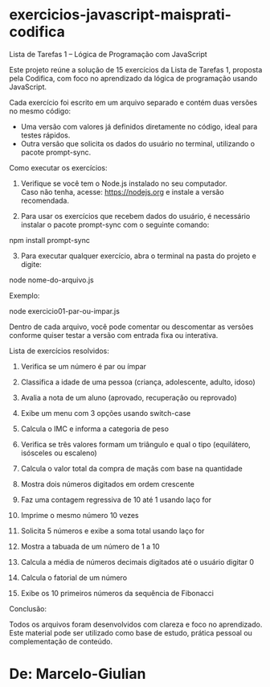 # exercicios-javascript-maisprati-codifica

Lista de Tarefas 1 – Lógica de Programação com JavaScript

Este projeto reúne a solução de 15 exercícios da Lista de Tarefas 1, proposta pela Codifica, com foco no aprendizado da lógica de programação usando JavaScript.

Cada exercício foi escrito em um arquivo separado e contém duas versões no mesmo código:
- Uma versão com valores já definidos diretamente no código, ideal para testes rápidos.
- Outra versão que solicita os dados do usuário no terminal, utilizando o pacote prompt-sync.

Como executar os exercícios:

1. Verifique se você tem o Node.js instalado no seu computador.  
   Caso não tenha, acesse: https://nodejs.org e instale a versão recomendada.

2. Para usar os exercícios que recebem dados do usuário, é necessário instalar o pacote prompt-sync com o seguinte comando:

npm install prompt-sync

3. Para executar qualquer exercício, abra o terminal na pasta do projeto e digite:

node nome-do-arquivo.js

Exemplo:

node exercicio01-par-ou-impar.js

Dentro de cada arquivo, você pode comentar ou descomentar as versões conforme quiser testar a versão com entrada fixa ou interativa.

Lista de exercícios resolvidos:

1. Verifica se um número é par ou ímpar

2. Classifica a idade de uma pessoa (criança, adolescente, adulto, idoso)

3. Avalia a nota de um aluno (aprovado, recuperação ou reprovado)

4. Exibe um menu com 3 opções usando switch-case

5. Calcula o IMC e informa a categoria de peso

6. Verifica se três valores formam um triângulo e qual o tipo (equilátero, isósceles ou escaleno)

7. Calcula o valor total da compra de maçãs com base na quantidade

8. Mostra dois números digitados em ordem crescente

9. Faz uma contagem regressiva de 10 até 1 usando laço for

10. Imprime o mesmo número 10 vezes

11. Solicita 5 números e exibe a soma total usando laço for

12. Mostra a tabuada de um número de 1 a 10

13. Calcula a média de números decimais digitados até o 
usuário digitar 0

14. Calcula o fatorial de um número

15. Exibe os 10 primeiros números da sequência de Fibonacci

Conclusão:

Todos os arquivos foram desenvolvidos com clareza e foco no aprendizado.  
Este material pode ser utilizado como base de estudo, prática pessoal ou complementação de conteúdo.

# De: Marcelo-Giulian
